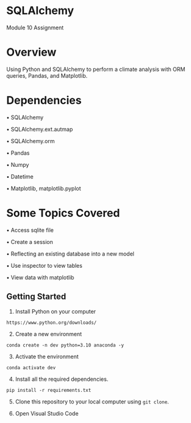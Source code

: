 # SQLAlchemy
Module 10 Assignment

# Overview
Using Python and SQLAlchemy to perform a climate analysis with ORM queries, Pandas, and Matplotlib.

# Dependencies
•	SQLAlchemy

•	SQLAlchemy.ext.autmap

•	SQLAlchemy.orm

•	Pandas

•	Numpy

•	Datetime

•	Matplotlib, matplotlib.pyplot


# Some Topics Covered

•	Access sqlite file

•	Create a session

•	Reflecting an existing database into a new model

•	Use inspector to view tables

•	View data with matplotlib



## Getting Started
1. Install Python on your computer
```
https://www.python.org/downloads/
```
2. Create a new environment
```
conda create -n dev python=3.10 anaconda -y
```
3. Activate the environment
```
conda activate dev
```
4. Install all the required dependencies.
```
pip install -r requirements.txt
```
5. Clone this repository to your local computer using `git clone`.

6. Open Visual Studio Code
